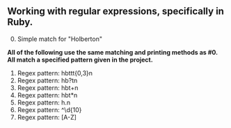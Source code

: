 Working with regular expressions, specifically in Ruby.
---
0. Simple match for \"Holberton\"

**All of the following use the same matching and printing methods as #0. All match a specified pattern given in the project.**

1. Regex pattern: hbttt{0,3}n
2. Regex pattern: hb?tn
3. Regex pattern: hbt+n
4. Regex pattern: hbt*n
5. Regex pattern: h.n
6. Regex pattern: ^\d{10}
7. Regex pattern: [A-Z]